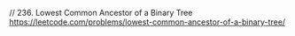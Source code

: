 // 236. Lowest Common Ancestor of a Binary Tree  
https://leetcode.com/problems/lowest-common-ancestor-of-a-binary-tree/  